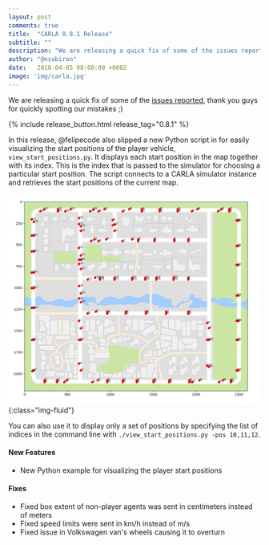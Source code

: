 ```yaml
---
layout: post
comments: true
title:  "CARLA 0.8.1 Release"
subtitle: ""
description: "We are releasing a quick fix of some of the issues reported."
author: "@nsubiron"
date:   2018-04-05 08:00:00 +0002
image: 'img/carla.jpg'
---
```


We are releasing a quick fix of some of the [issues reported][issueslink], thank
you guys for quickly spotting our mistakes ;)

[issueslink]: https://github.com/carla-simulator/carla/issues

{% include release_button.html release_tag="0.8.1" %}

In this release, @felipecode also slipped a new Python script in for easily
visualizing the start positions of the player vehicle,
`view_start_positions.py`. It displays each start position in the map together
with its index. This is the index that is passed to the simulator for choosing a
particular start position. The script connects to a CARLA simulator instance and
retrieves the start positions of the current map.

![Start positions](/img/posts/2018-04-05/release-0.8.1-start-positions.png){:class="img-fluid"}

You can also use it to display only a set of positions by specifying the list of
indices in the command line with `./view_start_positions.py -pos 10,11,12`.

#### New Features

  * New Python example for visualizing the player start positions

#### Fixes

  * Fixed box extent of non-player agents was sent in centimeters instead of meters
  * Fixed speed limits were sent in km/h instead of m/s
  * Fixed issue in Volkswagen van's wheels causing it to overturn
